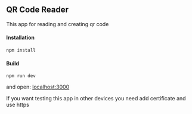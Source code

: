 ## QR Code Reader

This app for reading and creating qr code

#### Installation

```
npm install
```
#### Build
```
npm run dev
```
and open: [localhost:3000](http://localhost:3000)

If you want testing this app in other devices you need add certificate and use https